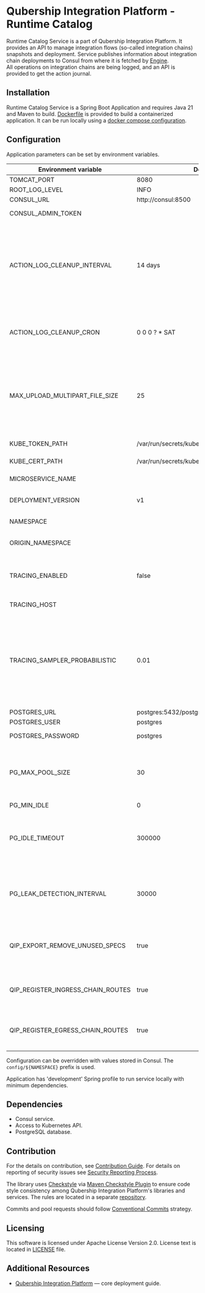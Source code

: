 # Qubership Integration Platform - Runtime Catalog

Runtime Catalog Service is a part of Qubership Integration Platform.
It provides an API to manage integration flows (so-called integration chains) snapshots and deployment.
Service publishes information about integration chain deployments to Consul from where it is fetched by [Engine](https://github.com/Netcracker/qubership-integration-engine).  
All operations on integration chains are being logged, and an API is provided to get the action journal.

## Installation

Runtime Catalog Service is a Spring Boot Application and requires Java 21 and Maven to build.
[Dockerfile](Dockerfile) is provided to build a containerized application.
It can be run locally using a [docker compose configuration](https://github.com/Netcracker/qubership-integration-platform).

## Configuration

Application parameters can be set by environment variables.

| Environment variable               | Default value                                        | Description                                                                                                                              |
|------------------------------------|------------------------------------------------------|------------------------------------------------------------------------------------------------------------------------------------------|
| TOMCAT_PORT                        | 8080                                                 | Port to listen                                                                                                                           |
| ROOT_LOG_LEVEL                     | INFO                                                 | Logging level                                                                                                                            |
| CONSUL_URL                         | http://consul:8500                                   | Consul URL                                                                                                                               |
| CONSUL_ADMIN_TOKEN                 |                                                      | Consul assess token                                                                                                                      |
| ACTION_LOG_CLEANUP_INTERVAL        | 14 days                                              | Maximum age of action log records. Records older than specified value will be deleted. Examples: '1 hour', '7 days', '2 years 3 month'   |
| ACTION_LOG_CLEANUP_CRON            | 0 0 0 ? * SAT                                        | Action log cleanup task schedule in cron expression format                                                                               |
| MAX_UPLOAD_MULTIPART_FILE_SIZE     | 25                                                   | Maximum file size to upload, MB. Limits data size for upload operations like import of integration chain definitions.                    |
| KUBE_TOKEN_PATH                    | /var/run/secrets/kubernetes.io/serviceaccount/token  | Kubernetes token path                                                                                                                    |
| KUBE_CERT_PATH                     | /var/run/secrets/kubernetes.io/serviceaccount/ca.crt | Kubernetes certificate path                                                                                                              |
| MICROSERVICE_NAME                  |                                                      | Microservice name.                                                                                                                       |
| DEPLOYMENT_VERSION                 | v1                                                   | Deployment version for bluegreen.                                                                                                        |
| NAMESPACE                          |                                                      | Kubernetes namespace.                                                                                                                    |
| ORIGIN_NAMESPACE                   |                                                      | Origin namespace for bluegreen.                                                                                                          |
| TRACING_ENABLED                    | false                                                | If true, enables application tracing via OpenTelemetry protocol.                                                                         |
| TRACING_HOST                       |                                                      | Tracing endpoint URL.                                                                                                                    |
| TRACING_SAMPLER_PROBABILISTIC      | 0.01                                                 | Tracing sampling probability. By default, application samples only 1% of requests to prevent overwhelming the trace backend.             |
| POSTGRES_URL                       | postgres:5432/postgres                               | Database URL                                                                                                                             |
| POSTGRES_USER                      | postgres                                             | Database user                                                                                                                            |
| POSTGRES_PASSWORD                  | postgres                                             | Database password                                                                                                                        |
| PG_MAX_POOL_SIZE                   | 30                                                   | The maximum number of connections that can be held in the connection pool.                                                               |
| PG_MIN_IDLE                        | 0                                                    |                                                                                                                                          |
| PG_IDLE_TIMEOUT                    | 300000                                               | Sets the maximum allowed idle time between queries, when not in a transaction.                                                           |
| PG_LEAK_DETECTION_INTERVAL         | 30000                                                | The maximum number of milliseconds that a client will wait for a connection from the pool.                                               |
| QIP_EXPORT_REMOVE_UNUSED_SPECS     | true                                                 | Enables removal of unsed specifications from exported data.                                                                              |
| QIP_REGISTER_INGRESS_CHAIN_ROUTES  | true                                                 | Marks integration endpoints to be registered in ingress.                                                                                 |
| QIP_REGISTER_EGRESS_CHAIN_ROUTES   | true                                                 | Marks outcoming routes to be registered in egress.                                                                                       |  

Configuration can be overridden with values stored in Consul.
The ```config/${NAMESPACE}``` prefix is used.

Application has 'development' Spring profile to run service locally with minimum dependencies.

## Dependencies

- Consul service.
- Access to Kubernetes API.
- PostgreSQL database.

## Contribution

For the details on contribution, see [Contribution Guide](CONTRIBUTING.md). For details on reporting of security issues see [Security Reporting Process](SECURITY.md).

The library uses [Checkstyle](https://checkstyle.org/) via [Maven Checkstyle Plugin](https://maven.apache.org/plugins/maven-checkstyle-plugin/) to ensure code style consistency among Qubership Integration Platform's libraries and services. The rules are located in a separate [repository](https://github.com/Netcracker/qubership-integration-checkstyle).

Commits and pool requests should follow [Conventional Commits](https://www.conventionalcommits.org/en/v1.0.0/) strategy.

## Licensing

This software is licensed under Apache License Version 2.0. License text is located in [LICENSE](LICENSE) file.

## Additional Resources

- [Qubership Integration Platform](https://github.com/Netcracker/qubership-integration-platform) — сore deployment guide.
